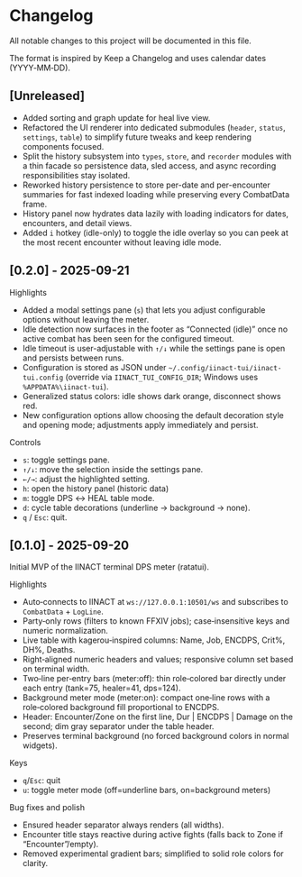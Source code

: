 # Changelog

All notable changes to this project will be documented in this file.

The format is inspired by Keep a Changelog and uses calendar dates (YYYY‑MM‑DD).

## [Unreleased]
- Added sorting and graph update for heal live view.
- Refactored the UI renderer into dedicated submodules (`header`, `status`, `settings`, `table`) to simplify future tweaks and keep rendering components focused.
- Split the history subsystem into `types`, `store`, and `recorder` modules with a thin facade so persistence data, sled access, and async recording responsibilities stay isolated.
- Reworked history persistence to store per-date and per-encounter summaries for fast indexed loading while preserving every CombatData frame.
- History panel now hydrates data lazily with loading indicators for dates, encounters, and detail views.
- Added `i` hotkey (idle-only) to toggle the idle overlay so you can peek at the most recent encounter without leaving idle mode.

## [0.2.0] - 2025-09-21

Highlights
- Added a modal settings pane (`s`) that lets you adjust configurable options without leaving the meter.
- Idle detection now surfaces in the footer as “Connected (idle)” once no active combat has been seen for the configured timeout.
- Idle timeout is user-adjustable with `↑/↓` while the settings pane is open and persists between runs.
- Configuration is stored as JSON under `~/.config/iinact-tui/iinact-tui.config` (override via `IINACT_TUI_CONFIG_DIR`; Windows uses `%APPDATA%\iinact-tui`).
- Generalized status colors: idle shows dark orange, disconnect shows red.
- New configuration options allow choosing the default decoration style and opening mode; adjustments apply immediately and persist.

Controls
- `s`: toggle settings pane.
- `↑/↓`: move the selection inside the settings pane.
- `←/→`: adjust the highlighted setting.
- `h`: open the history panel (historic data)
- `m`: toggle DPS ↔ HEAL table mode.
- `d`: cycle table decorations (underline → background → none).
- `q` / `Esc`: quit.

## [0.1.0] - 2025-09-20
Initial MVP of the IINACT terminal DPS meter (ratatui).

Highlights
- Auto‑connects to IINACT at `ws://127.0.0.1:10501/ws` and subscribes to `CombatData` + `LogLine`.
- Party‑only rows (filters to known FFXIV jobs); case‑insensitive keys and numeric normalization.
- Live table with kagerou‑inspired columns: Name, Job, ENCDPS, Crit%, DH%, Deaths.
- Right‑aligned numeric headers and values; responsive column set based on terminal width.
- Two‑line per‑entry bars (meter:off): thin role‑colored bar directly under each entry (tank=75, healer=41, dps=124).
- Background meter mode (meter:on): compact one‑line rows with a role‑colored background fill proportional to ENCDPS.
- Header: Encounter/Zone on the first line, Dur | ENCDPS | Damage on the second; dim gray separator under the table header.
- Preserves terminal background (no forced background colors in normal widgets).

Keys
- `q`/`Esc`: quit
- `u`: toggle meter mode (off=underline bars, on=background meters)

Bug fixes and polish
- Ensured header separator always renders (all widths).
- Encounter title stays reactive during active fights (falls back to Zone if “Encounter”/empty).
- Removed experimental gradient bars; simplified to solid role colors for clarity.
